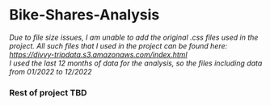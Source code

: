 # Bike-Shares-Analysis

*Due to file size issues, I am unable to add the original .css files used in the project. All such files that I used in the project can be found here:*   
*https://divvy-tripdata.s3.amazonaws.com/index.html*  
*I used the last 12 months of data for the analysis, so the files including data from 01/2022 to 12/2022*

### Rest of project TBD
